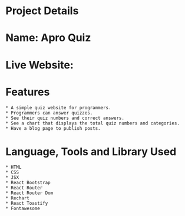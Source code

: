 # Project Details

# Name: Apro Quiz
# Live Website: 

# Features
    * A simple quiz website for programmers.
    * Programmers can answer quizzes.
    * See their quiz numbers and correct answers.
    * See a chart that displays the total quiz numbers and categories.
    * Have a blog page to publish posts.

# Language, Tools and Library Used
    * HTML
    * CSS
    * JSX
    * React Bootstrap
    * React Router
    * React Router Dom
    * Rechart
    * React Toastify
    * Fontawesome


